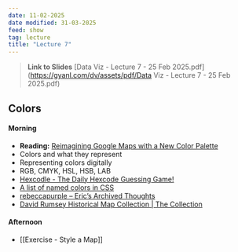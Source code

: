 ```yaml
---
date: 11-02-2025
date modified: 31-03-2025
feed: show
tag: lecture
title: "Lecture 7"
---
```


> **Link to Slides**
> [Data Viz - Lecture 7 - 25 Feb 2025.pdf](https://gyanl.com/dv/assets/pdf/Data Viz - Lecture 7 - 25 Feb 2025.pdf)
## Colors
#### Morning
- **Reading:** [Reimagining Google Maps with a New Color Palette](https://design.google/library/exploring-color-google-maps)
- Colors and what they represent
- Representing colors digitally
- RGB, CMYK, HSL, HSB, LAB
- [Hexcodle - The Daily Hexcode Guessing Game!](https://hexcodle.com/)
- [A list of named colors in CSS](https://developer.mozilla.org/en-US/docs/Web/CSS/named-color#see_also)
- [rebeccapurple – Eric’s Archived Thoughts](https://meyerweb.com/eric/thoughts/2014/06/19/rebeccapurple/)
- [David Rumsey Historical Map Collection \| The Collection](https://www.davidrumsey.com/)

#### Afternoon
- [[Exercise - Style a Map]]